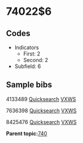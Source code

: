 # 74022$6

## Codes

-   Indicators
    -   First: 2
    -   Second: 2
-   Subfield: 6

## Sample bibs

4133489 [Quicksearch](https://search.library.yale.edu/catalog/4133489) [VXWS](http://prodorbis.library.yale.edu:7014/vxws/GetHoldingsService?bibId=4133489)

7636398 [Quicksearch](https://search.library.yale.edu/catalog/7636398) [VXWS](http://prodorbis.library.yale.edu:7014/vxws/GetHoldingsService?bibId=7636398)

8425476 [Quicksearch](https://search.library.yale.edu/catalog/8425476) [VXWS](http://prodorbis.library.yale.edu:7014/vxws/GetHoldingsService?bibId=8425476)

**Parent topic:**[740](../../tags/740/740.md)


